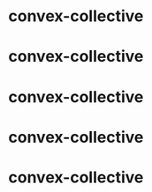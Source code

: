 # convex-collective
# convex-collective
# convex-collective
# convex-collective
# convex-collective
